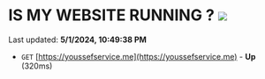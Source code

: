# IS MY WEBSITE RUNNING ? [![](https://img.shields.io/static/v1?label=Sponsor&message=%E2%9D%A4&logo=GitHub&color=%23fe8e86)](https://github.com/sponsors/<username>)

Last updated: **5/1/2024, 10:49:38 PM**

- `GET` [https://youssefservice.me](https://youssefservice.me) - **Up** (320ms)
